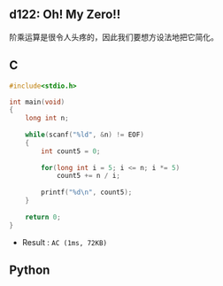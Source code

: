 ## d122: Oh! My Zero!!
阶乘运算是很令人头疼的，因此我们要想方设法地把它简化。

## C
```C
#include<stdio.h>

int main(void)
{
	long int n;
	
	while(scanf("%ld", &n) != EOF)
	{
		int count5 = 0;
		
		for(long int i = 5; i <= n; i *= 5)
			count5 += n / i;
		
		printf("%d\n", count5);
	}
	
	return 0;
} 
```
 * Result : `AC (1ms, 72KB)`

## Python
